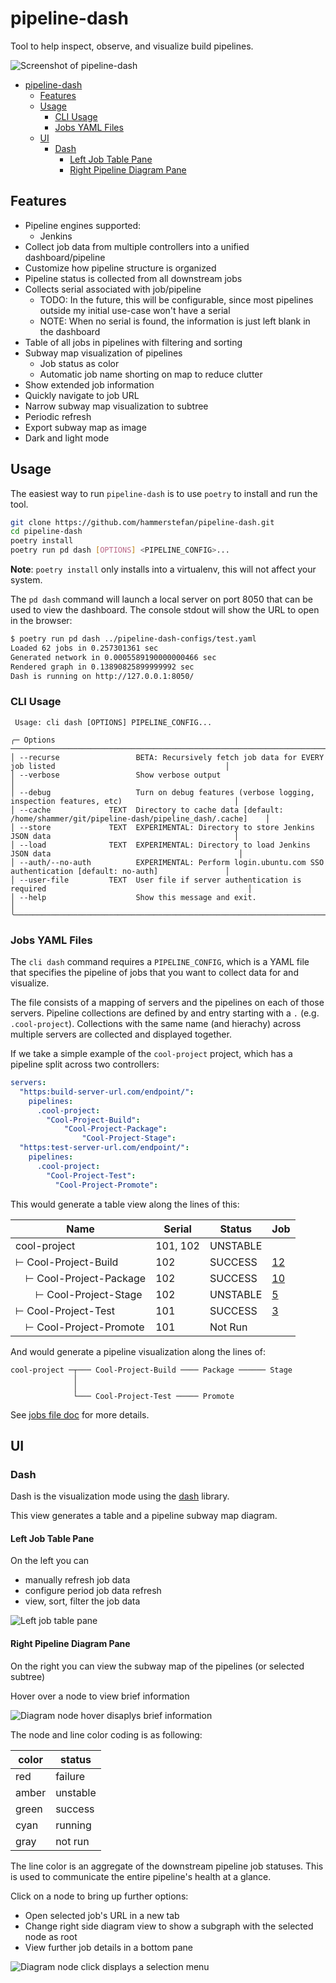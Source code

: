 # pipeline-dash

Tool to help inspect, observe, and visualize build pipelines.

![Screenshot of pipeline-dash](assets/screenshot_top_level.png)

<!-- TOC -->
* [pipeline-dash](#pipeline-dash)
  * [Features](#features)
  * [Usage](#usage)
    * [CLI Usage](#cli-usage)
    * [Jobs YAML Files](#jobs-yaml-files)
  * [UI](#ui)
    * [Dash](#dash)
      * [Left Job Table Pane](#left-job-table-pane)
      * [Right Pipeline Diagram Pane](#right-pipeline-diagram-pane)
<!-- TOC -->

## Features
* Pipeline engines supported:
  * Jenkins
* Collect job data from multiple controllers into a unified dashboard/pipeline
* Customize how pipeline structure is organized
* Pipeline status is collected from all downstream jobs
* Collects serial associated with job/pipeline
  * TODO: In the future, this will be configurable, since most pipelines outside my initial use-case won't have a serial
  * NOTE: When no serial is found, the information is just left blank in the dashboard
* Table of all jobs in pipelines with filtering and sorting
* Subway map visualization of pipelines
  * Job status as color
  * Automatic job name shorting on map to reduce clutter
* Show extended job information
* Quickly navigate to job URL
* Narrow subway map visualization to subtree
* Periodic refresh
* Export subway map as image
* Dark and light mode

## Usage

The easiest way to run `pipeline-dash` is to use `poetry` to install and run the tool.

``` bash
git clone https://github.com/hammerstefan/pipeline-dash.git
cd pipeline-dash
poetry install
poetry run pd dash [OPTIONS] <PIPELINE_CONFIG>...
```

**Note**: `poetry install` only installs into a virtualenv, this will not affect your system.

The `pd dash` command will launch a local server on port 8050 that can be used to view the dashboard. The console 
stdout will show the URL to open in the browser:
```bash
$ poetry run pd dash ../pipeline-dash-configs/test.yaml 
Loaded 62 jobs in 0.257301361 sec
Generated network in 0.0005589190000000466 sec
Rendered graph in 0.13890825899999992 sec
Dash is running on http://127.0.0.1:8050/
```


### CLI Usage
```text
 Usage: cli dash [OPTIONS] PIPELINE_CONFIG...                                                                           
                                                                                                                        
╭─ Options ────────────────────────────────────────────────────────────────────────────────────────────────────────────╮
│ --recurse                 BETA: Recursively fetch job data for EVERY job listed                                      │
│ --verbose                 Show verbose output                                                                        │
│ --debug                   Turn on debug features (verbose logging, inspection features, etc)                         │
│ --cache             TEXT  Directory to cache data [default: /home/shammer/git/pipeline-dash/pipeline_dash/.cache]    │
│ --store             TEXT  EXPERIMENTAL: Directory to store Jenkins JSON data                                         │
│ --load              TEXT  EXPERIMENTAL: Directory to load Jenkins JSON data                                          │
│ --auth/--no-auth          EXPERIMENTAL: Perform login.ubuntu.com SSO authentication [default: no-auth]               │
│ --user-file         TEXT  User file if server authentication is required                                             │
│ --help                    Show this message and exit.                                                                │
╰──────────────────────────────────────────────────────────────────────────────────────────────────────────────────────╯
```

### Jobs YAML Files
The `cli dash` command requires a `PIPELINE_CONFIG`, which is a YAML file that specifies the pipeline of jobs that you 
want to collect data for and visualize. 

The file consists of a mapping of servers and the pipelines on each of those servers.  Pipeline collections are defined 
by and entry starting with a `.` (e.g. `.cool-project`). Collections with the same name (and hierachy) across multiple
servers are collected and displayed together.

If we take a simple example of the `cool-project` project, which has a pipeline split across two controllers:
```yaml
servers:
  "https:build-server-url.com/endpoint/":
    pipelines:
      .cool-project:
        "Cool-Project-Build":
            "Cool-Project-Package":
                "Cool-Project-Stage":
  "https:test-server-url.com/endpoint/":
    pipelines:
      .cool-project:
        "Cool-Project-Test":
          "Cool-Project-Promote":
```

This would generate a table view along the lines of this:

| Name                  | Serial   | Status   | Job    |
|-----------------------|----------|----------|--------|
| cool-project          | 101, 102 | UNSTABLE |        |
| ⊢ Cool-Project-Build  | 102      | SUCCESS  | [12]() |
|  ⊢ Cool-Project-Package | 102      | SUCCESS  | [10]() |
|   ⊢ Cool-Project-Stage | 102      | UNSTABLE | [5]()  |
| ⊢ Cool-Project-Test   | 101      | SUCCESS  | [3]()  |
|  ⊢ Cool-Project-Promote | 101      | Not Run  |        |

And would generate a pipeline visualization along the lines of:

```text
cool-project ─┬─── Cool-Project-Build ──── Package ────── Stage
              │
              │
              └─── Cool-Project-Test ───── Promote
```

See [jobs file doc](config/jobs_file.md) for more details.


## UI
### Dash
Dash is the visualization mode using the [dash](https://github.com/plotly/dash) library.

This view generates a table and a pipeline subway map diagram.

#### Left Job Table Pane
On the left you can 
* manually refresh job data
* configure period job data refresh
* view, sort, filter the job data

![Left job table pane](assets/man_table_pane.png)

#### Right Pipeline Diagram Pane
On the right you can view the subway map of the pipelines (or selected subtree)

Hover over a node to view brief information

![Diagram node hover disaplys brief information](assets/man_diagram_hover.png)

The node and line color coding is as following:

| color | status   |
|-------|----------|
| red   | failure  |
| amber | unstable |
| green | success  |
| cyan  | running  |
| gray  | not run  |

The line color is an aggregate of the downstream pipeline job statuses. This is used to communicate the entire
pipeline's health at a glance.


Click on a node to bring up further options:
* Open selected job's URL in a new tab
* Change right side diagram view to show a subgraph with the selected node as root
* View further job details in a bottom pane

![Diagram node click displays a selection menu](assets/man_diagram_click.png)